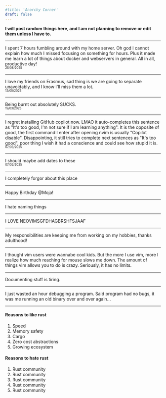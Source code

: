 ```yaml
---
#title: 'Anarchy Corner'
draft: false
---
```


**I will post random things here, and I am not planning to remove or edit them unless I have to.**

---

I spent 7 hours fumbling around with my home server. Oh god I cannot explain how much I missed focusing on something for hours. Plus it made me learn a lot of things about docker and
webservers in general. All in all, productive day!  
<sub><sup>25/08/2025</sup></sub>

---

I love my friends on Erasmus, sad thing is we are going to separate unavoidably, and I know I'll miss them a lot.  
<sub><sup>12/05/2025</sup></sub>

---

Being burnt out absolutely SUCKS.  
<sub><sup>15/03/2025</sup></sub>

---

I regret installing GitHub copilot now. LMAO it auto-completes this sentence as "It's too good, I'm not sure if I am learning anything". It is the opposite of good, the first
command I enter after opening nvim is usually "Copilot disable". Disappointing, it still tries to complete next sentences as "It's too good", poor thing I wish it had a conscience
and could see how stupid it is.  
<sub><sup>07/03/2025</sup></sub>

---

I should maybe add dates to these  
<sub><sup>07/03/2025</sup></sub>

---

I completely forgor about this place

---

Happy Birthday @Moja!

---

I hate naming things

---

I LOVE NEOVIMSGFDHAGBRSHFSJAAF

---

My responsibilities are keeping me from working on my hobbies, thanks adulthood!

---

I thought vim users were wannabe cool kids. But the more I use vim, more I realize how much reaching for mouse slows me down. The amount of things vim allows you
to do is crazy. Seriously, it has no limits.

---

Documenting stuff is tiring.

---

I just wasted an hour debugging a program. Said program had no bugs, it was me running an old binary over and over again...

---

#### Reasons to like rust
1. Speed
2. Memory safety
3. Cargo
4. Zero cost abstractions
5. Growing ecosystem

#### Reasons to hate rust
1. Rust community
2. Rust community
3. Rust community
4. Rust community
5. Rust community

